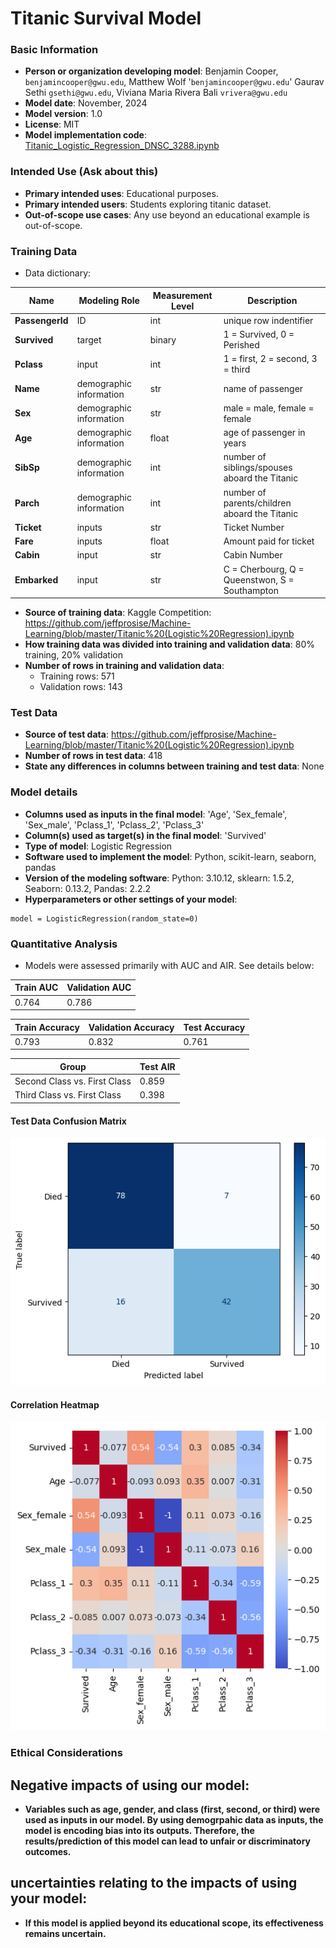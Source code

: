 # Titanic Survival Model

### Basic Information

* **Person or organization developing model**: Benjamin Cooper, `benjamincooper@gwu.edu`, Matthew Wolf '`benjamincooper@gwu.edu`'  Gaurav Sethi `gsethi@gwu.edu`, Viviana Maria Rivera Bali `vrivera@gwu.edu`
* **Model date**: November, 2024
* **Model version**: 1.0
* **License**: MIT
* **Model implementation code**: [Titanic_Logistic_Regression_DNSC_3288.ipynb](Titanic_Logistic_Regression_DNSC_3288.ipynb)

### Intended Use (Ask about this)
* **Primary intended uses**: Educational purposes.
* **Primary intended users**: Students exploring titanic dataset.
* **Out-of-scope use cases**: Any use beyond an educational example is out-of-scope.

### Training Data

* Data dictionary: 

| Name | Modeling Role | Measurement Level| Description|
| ---- | ------------- | ---------------- | ---------- |
|**PassengerId**| ID | int | unique row indentifier |
| **Survived** | target | binary | 1 = Survived, 0 = Perished |
| **Pclass** | input | int | 1 = first, 2 = second, 3 = third |
| **Name** | demographic information | str | name of passenger |
| **Sex** | demographic information | str | male = male, female = female |
| **Age** | demographic information | float | age of passenger in years |
| **SibSp** | demographic information | int | number of siblings/spouses aboard the Titanic |
| **Parch** | demographic information | int | number of parents/children aboard the Titanic |
| **Ticket** | inputs | str | Ticket Number |
| **Fare** | inputs | float | Amount paid for ticket |
| **Cabin**| input | str | Cabin Number |
| **Embarked**| input | str | C = Cherbourg, Q = Queenstwon, S = Southampton |

* **Source of training data**: Kaggle Competition: https://github.com/jeffprosise/Machine-Learning/blob/master/Titanic%20(Logistic%20Regression).ipynb
* **How training data was divided into training and validation data**: 80% training, 20% validation
* **Number of rows in training and validation data**:
  * Training rows: 571
  * Validation rows: 143

### Test Data
* **Source of test data**: https://github.com/jeffprosise/Machine-Learning/blob/master/Titanic%20(Logistic%20Regression).ipynb
* **Number of rows in test data**: 418
* **State any differences in columns between training and test data**: None

### Model details
* **Columns used as inputs in the final model**: 'Age',
       'Sex_female', 'Sex_male', 'Pclass_1', 'Pclass_2', 'Pclass_3'
* **Column(s) used as target(s) in the final model**: 'Survived'
* **Type of model**: Logistic Regression 
* **Software used to implement the model**: Python, scikit-learn, seaborn, pandas
* **Version of the modeling software**: Python: 3.10.12, sklearn: 1.5.2, Seaborn: 0.13.2, Pandas: 2.2.2
* **Hyperparameters or other settings of your model**: 
```
model = LogisticRegression(random_state=0)

```
### Quantitative Analysis

* Models were assessed primarily with AUC and AIR. See details below:

| Train AUC | Validation AUC |
| ------ | ------- | 
| 0.764 | 0.786 |

| Train Accuracy | Validation Accuracy | Test Accuracy |
| ------ | ------- | -------- |
| 0.793 | 0.832 | 0.761|


| Group | Test AIR |
|-------|-----|
| Second Class vs. First Class | 0.859 |
| Third Class vs. First Class | 0.398 |

#### Test Data Confusion Matrix
![Confusion Matrix](Test_cm.png)

#### Correlation Heatmap
![Correlation Heatmap](heatmap.png)

### Ethical Considerations
## Negative impacts of using our model:
* **Variables such as age, gender, and class (first, second, or third) were used as inputs in our model. By using demogrpahic data as inputs, the model is encoding bias into its outputs. Therefore, the results/prediction of this model can lead to unfair or discriminatory outcomes.**

## uncertainties relating to the impacts of using your model:
* **If this model is applied beyond its educational scope, its effectiveness remains uncertain.**
